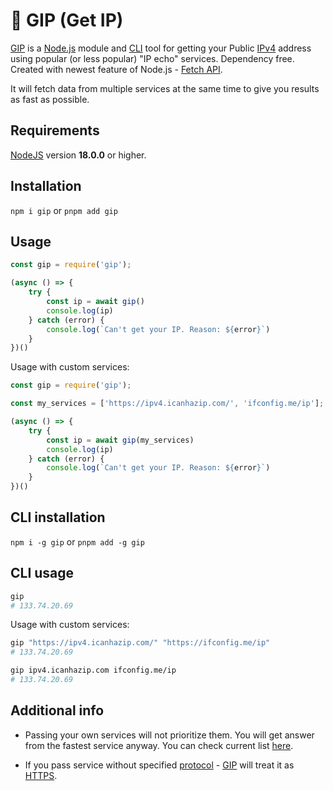 # 🐷 GIP (Get IP)

[GIP](https://www.npmjs.com/package/gip) is a [Node.js](https://nodejs.org/en/) module and [CLI](https://en.wikipedia.org/wiki/Command-line_interface) tool for getting your Public [IPv4](https://en.wikipedia.org/wiki/IPv4) address using popular (or less popular) "IP echo" services. Dependency free. Created with newest feature of Node.js - [Fetch API](https://nodejs.org/en/blog/release/v18.0.0/).  

It will fetch data from multiple services at the same time to give you results as fast as possible.

## Requirements
[NodeJS](https://nodejs.org/en/download) version **18.0.0** or higher.  

## Installation
`npm i gip` or `pnpm add gip`

## Usage
````js
const gip = require('gip'); 

(async () => {
    try {
        const ip = await gip()
        console.log(ip)
    } catch (error) {
        console.log(`Can't get your IP. Reason: ${error}`)
    }
})()
````

Usage with custom services:  
````js
const gip = require('gip');

const my_services = ['https://ipv4.icanhazip.com/', 'ifconfig.me/ip'];

(async () => {
    try {
        const ip = await gip(my_services)
        console.log(ip)
    } catch (error) {
        console.log(`Can't get your IP. Reason: ${error}`)
    }
})()
````

## CLI installation
`npm i -g gip` or `pnpm add -g gip`

## CLI usage
````bash
gip
# 133.74.20.69
````

Usage with custom services:  
````bash
gip "https://ipv4.icanhazip.com/" "https://ifconfig.me/ip"
# 133.74.20.69

gip ipv4.icanhazip.com ifconfig.me/ip
# 133.74.20.69
````

## Additional info

- Passing your own services will not prioritize them. You will get answer from the fastest service anyway. You can check current list [here](https://github.com/Avaray/gip/blob/main/services.json).

- If you pass service without specified [protocol](https://en.wikipedia.org/wiki/Hypertext_Transfer_Protocol) - [GIP](https://www.npmjs.com/package/gip) will treat it as [HTTPS](https://en.wikipedia.org/wiki/HTTPS).
